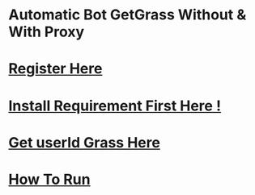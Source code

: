 # Automatic Bot GetGrass Without & With Proxy
# [Register Here](https://app.getgrass.io/register/?referralCode=fIp-ogmECoJZhIN)
# [Install Requirement First Here !](https://github.com/AirdropFamilyIDN-V2-0/grasslite/blob/main/Requirements.md)
# [Get userId Grass Here](https://github.com/AirdropFamilyIDN-V2-0/grasslite/blob/main/geruserid.md)
# [How To Run](https://github.com/AirdropFamilyIDN-V2-0/grasslite/blob/main/howrun.md)
